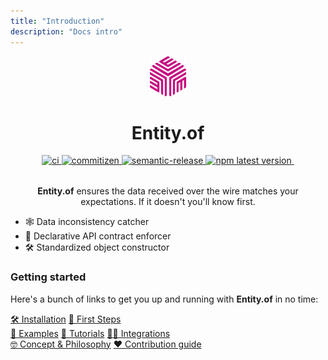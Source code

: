 ```yaml
---
title: "Introduction"
description: "Docs intro"
---
```


<p align="center">
  <img width="auto" height="64px" alt="logo" src="https://github.com/AlexandruCalinica/Entity.of/blob/main/assets/logo.png?raw=true" />
</p>
<h1 align="center">Entity.of</h1>

<p align="center" style="margin-bottom: 32px; width: 100%;">
  <a href="https://github.com/AlexandruCalinica/Entity.of/actions/workflows/workflow.yaml">
    <img alt="ci" src="https://github.com/AlexandruCalinica/Entity.of/actions/workflows/workflow.yaml/badge.svg?branch=main">
  </a>
  <a href="http://commitizen.github.io/cz-cli/">
    <img alt="commitizen" src="https://img.shields.io/badge/commitizen-friendly-brightgreen.svg">
  </a>
  <a href="https://github.com/semantic-release/semantic-release">
    <img alt="semantic-release" src="https://img.shields.io/badge/semantic--release-angular-e10079?logo=semantic-release">
  </a>
  <a href="https://www.npmjs.com/package/entity-of">
    <img alt="npm latest version" src="https://img.shields.io/npm/v/entity-of/latest.svg">
  </a>
  <A href="https://www.npmjs.com/package/entity-of">
    <img alt="" src="https://img.shields.io/npm/l/entity-of" />
  </a>
</p>

<p align="center"><b>Entity.of</b> ensures the data received over the wire matches your expectations. If it doesn't you'll know first.</p>

- 🕸 Data inconsistency catcher
- 🦾 Declarative API contract enforcer
- 🛠 Standardized object constructor

### Getting started
Here's a bunch of links to get you up and running with **Entity.of** in no time:

<div class="hot-link-group">
  <a href="/en/install" class="hot-link">🛠 Installation</a>
  <a href="/en/first-steps" class="hot-link">🤌 First Steps</a>
</div>
<div class="hot-link-group">
  <a href="/en/examples" class="hot-link">🤟 Examples</a>
  <a href="/en/tutorials" class="hot-link">👀 Tutorials</a>
  <a href="/en/integrations" class="hot-link">🏋️‍♀️ Integrations</a>
</div>
<div class="hot-link-group">
  <a href="/en/philosophy" class="hot-link">🤓 Concept & Philosophy</a>
  <a href="/en/contribute" class="hot-link">❤️ Contribution guide</a>
</div>